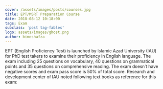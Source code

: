 ```yaml
---
cover: /assets/images/posts/courses.jpg
title: EPT/MSRT Preparation Course
date: 2018-08-12 10:18:00
tags: Exam
subclass: 'post tag-fables'
logo: assets/images/ghost.png
author: bineshafza
---
```


EPT (English Proficiency Test) is launched by Islamic Azad University (IAU) for PhD test takers to examine their proficiency in English language. The exam including 25 questions on vocabulary, 40 questions on grammatical points and 35 questions on comprehensive reading. The exam doesn’t have negative scores and exam pass score is 50% of total score.
Research and development center of IAU noted following text books as reference for this exam: 